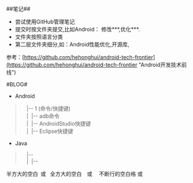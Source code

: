##笔记##

- 尝试使用GitHub管理笔记
- 提交时按文件夹提交,比如Android： 修改***,优化***.
- 文件夹按照语言分类
- 第二层文件夹细分,如：Android性能优化,开源库,

参考：[https://github.com/hehonghui/android-tech-frontier](https://github.com/hehonghui/android-tech-frontier "Android开发技术前线")

#BLOG#
- Android <br/>
>&emsp;|-- 1 (命令/快捷键)<br/>
&emsp;|&nbsp;&nbsp;|-- adb命令<br/>
&emsp;|&nbsp;&nbsp;|-- AndroidStudio快捷键<br/>
&emsp;|&nbsp;&nbsp;|-- Eclipse快捷键<br/>

- Java <br/>
>&emsp;|-- <br/>
&emsp;|&nbsp;&nbsp;|-- <br/>












半方大的空白&ensp;或&#8194;
全方大的空白&emsp;或&#8195;
不断行的空白格&nbsp;或&#160;